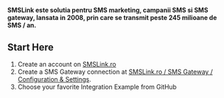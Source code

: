#### SMSLink este solutia pentru SMS marketing, campanii SMS si SMS gateway, lansata in 2008, prin care se transmit peste 245 milioane de SMS / an.

## Start Here

1. Create an account on [SMSLink.ro](https://www.smslink.ro/inregistrare/)
2. Create a SMS Gateway connection at [SMSLink.ro / SMS Gateway / Configuration & Settings](https://www.smslink.ro/sms/gateway/setup.php). 
3. Choose your favorite Integration Example from GitHub
